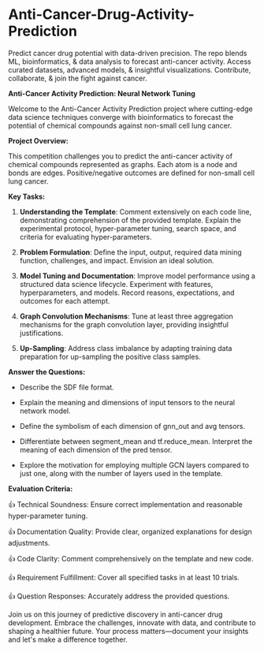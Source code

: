 # Anti-Cancer-Drug-Activity-Prediction
Predict cancer drug potential with data-driven precision. The repo blends ML, bioinformatics, &amp; data analysis to forecast anti-cancer activity. Access curated datasets, advanced models, &amp; insightful visualizations. Contribute, collaborate, &amp; join the fight against cancer.

**Anti-Cancer Activity Prediction: Neural Network Tuning**

Welcome to the Anti-Cancer Activity Prediction project where cutting-edge data science techniques converge with bioinformatics to forecast the potential of chemical compounds against non-small cell lung cancer.

**Project Overview:**

This competition challenges you to predict the anti-cancer activity of chemical compounds represented as graphs. Each atom is a node and bonds are edges. Positive/negative outcomes are defined for non-small cell lung cancer.

**Key Tasks:**

1. **Understanding the Template**: Comment extensively on each code line, demonstrating comprehension of the provided template. Explain the experimental protocol, hyper-parameter tuning, search space, and criteria for evaluating hyper-parameters.

2. **Problem Formulation**: Define the input, output, required data mining function, challenges, and impact. Envision an ideal solution.

3. **Model Tuning and Documentation**: Improve model performance using a structured data science lifecycle. Experiment with features, hyperparameters, and models. Record reasons, expectations, and outcomes for each attempt.

4. **Graph Convolution Mechanisms**: Tune at least three aggregation mechanisms for the graph convolution layer, providing insightful justifications.

5. **Up-Sampling**: Address class imbalance by adapting training data preparation for up-sampling the positive class samples.

**Answer the Questions:**

- Describe the SDF file format.

- Explain the meaning and dimensions of input tensors to the neural network model.

- Define the symbolism of each dimension of gnn_out and avg tensors.

- Differentiate between segment_mean and tf.reduce_mean. Interpret the meaning of each dimension of the pred tensor.

- Explore the motivation for employing multiple GCN layers compared to just one, along with the number of layers used in the template.

**Evaluation Criteria:**

👍 Technical Soundness: Ensure correct implementation and reasonable hyper-parameter tuning.

👍 Documentation Quality: Provide clear, organized explanations for design adjustments.

👍 Code Clarity: Comment comprehensively on the template and new code.

👍 Requirement Fulfillment: Cover all specified tasks in at least 10 trials.

👍 Question Responses: Accurately address the provided questions.

Join us on this journey of predictive discovery in anti-cancer drug development. Embrace the challenges, innovate with data, and contribute to shaping a healthier future. Your process matters—document your insights and let's make a difference together.
